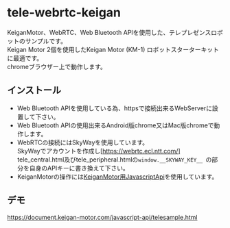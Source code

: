 # tele-webrtc-keigan
KeiganMotor、WebRTC、Web Bluetooth APIを使用した、テレプレゼンスロボットのサンプルです。  
Keigan Motor 2個を使用したKeigan Motor (KM-1) ロボットスターターキットに最適です。  
chromeブラウザー上で動作します。

## インストール  
* Web Bluetooth APIを使用している為、httpsで接続出来るWebServerに設置して下さい。  
* Web Bluetooth APIの使用出来るAndroid版chrome又はMac版chromeで動作します。  
* WebRTCの接続にはSkyWayを使用しています。  
SkyWayでアカウントを作成し[https://webrtc.ecl.ntt.com/]  
tele_central.html及びtele_peripheral.htmlの`window.__SKYWAY_KEY__ `の部分を自身のAPIキーに書き換えて下さい。
* KeiganMotorの操作には[KeiganMotor用JavascriptApi](https://github.com/keigan-motor/kmconnector-js)を使用しています。  

## デモ  
https://document.keigan-motor.com/javascript-api/telesample.html

